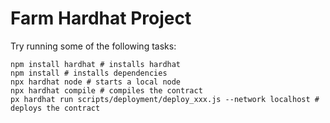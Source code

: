 # Farm Hardhat Project

Try running some of the following tasks:

```shell
npm install hardhat # installs hardhat
npm install # installs dependencies
npx hardhat node # starts a local node
npx hardhat compile # compiles the contract
px hardhat run scripts/deployment/deploy_xxx.js --network localhost # deploys the contract
```
